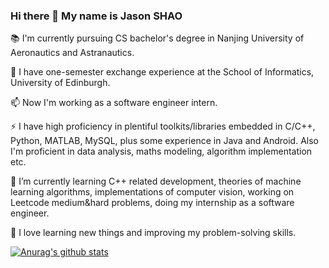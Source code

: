 ### Hi there 👋 My name is Jason SHAO

:books:	I'm currently pursuing CS bachelor's degree in Nanjing University of Aeronautics and Astranautics.

🔭 I have one-semester exchange experience at the School of Informatics, University of Edinburgh.

📫 Now I'm working as a software engineer intern.

⚡ I have high proficiency in plentiful toolkits/libraries embedded in C/C++, Python, MATLAB, MySQL, plus some experience in Java and Android. Also I'm proficient in data analysis, maths modeling, algorithm implementation etc.


🌱 I’m currently learning C++ related development, theories of machine learning algorithms, implementations of computer vision, working on Leetcode medium&hard problems, doing my internship as a software engineer.


💬 I love learning new things and improving my problem-solving skills.


[![Anurag's github stats](https://github-readme-stats.vercel.app/api?username=Kaze-1)](https://github.com/anuraghazra/github-readme-stats)

<!--
**Kaze-1/Kaze-1** is a ✨ _special_ ✨ repository because its `README.md` (this file) appears on your GitHub profile.

Here are some ideas to get you started:

- 🔭 I’m currently working on ...
- 🌱 I’m currently learning ...
- 👯 I’m looking to collaborate on ...
- 🤔 I’m looking for help with ...
- 💬 Ask me about ...
- 📫 How to reach me: ...
- 😄 Pronouns: ...
- ⚡ Fun fact: ...
-->
